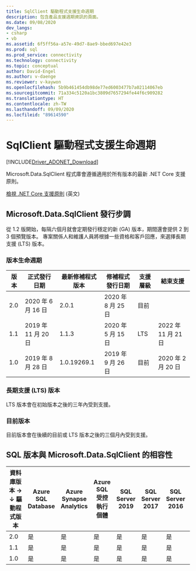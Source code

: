 ```yaml
---
title: SqlClient 驅動程式支援生命週期
description: 包含產品支援週期資訊的頁面。
ms.date: 09/08/2020
dev_langs:
- csharp
- vb
ms.assetid: 6f5ff56a-a57e-49d7-8ae9-bbed697e42e3
ms.prod: sql
ms.prod_service: connectivity
ms.technology: connectivity
ms.topic: conceptual
author: David-Engel
ms.author: v-daenge
ms.reviewer: v-kaywon
ms.openlocfilehash: 5b9b461454db98de77ed6003477b7a02114067eb
ms.sourcegitcommit: 71a334c5120a1bc3809d7657294fe44f6c909282
ms.translationtype: HT
ms.contentlocale: zh-TW
ms.lasthandoff: 09/09/2020
ms.locfileid: "89614590"
---
```

# <a name="sqlclient-driver-support-lifecycle"></a>SqlClient 驅動程式支援生命週期

[!INCLUDE[Driver_ADONET_Download](../../includes/driver_adonet_download.md)]

Microsoft.Data.SqlClient 程式庫會遵循適用於所有版本的最新 .NET Core 支援原則。

[檢視 .NET Core 支援原則](https://dotnet.microsoft.com/platform/support/policy/dotnet-core) \(英文\)

## <a name="microsoftdatasqlclient-release-cadence"></a>Microsoft.Data.SqlClient 發行步調

從 1.2 版開始，每隔六個月就會定期發行穩定的新 (GA) 版本，期間還會提供 2 到 3 個預覽版本。 專案關係人和維護人員將根據一些資格和客戶回應，來選擇長期支援 (LTS) 版本。

### <a name="release-life-cycles"></a>版本生命週期

| 版本 | 正式發行日期 | 最新修補程式版本 | 修補程式發行日期 | 支援層級  | 結束支援 |
| -- | -- | -- | -- | -- | -- |
| 2.0 | 2020 年 6 月 16 日 | 2.0.1 | 2020 年 8 月 25 日 | 目前 | |
| 1.1 | 2019 年 11 月 20 日 | 1.1.3 | 2020 年 5 月 15 日 | LTS | 2022 年 11 月 21 日 |
| 1.0 | 2019 年 8 月 28 日 | 1.0.19269.1 | 2019 年 9 月 26 日 | 目前 | 2020 年 2 月 20 日 |

### <a name="long-term-support-lts-releases"></a>長期支援 (LTS) 版本

LTS 版本會在初始版本之後的三年內受到支援。

### <a name="current-releases"></a>目前版本

目前版本會在後續的目前或 LTS 版本之後的三個月內受到支援。

## <a name="sql-version-compatibility-with-microsoftdatasqlclient"></a>SQL 版本與 Microsoft.Data.SqlClient 的相容性

|資料庫版本&nbsp;&#8594;<br />&#8595; 驅動程式版本|Azure SQL Database|Azure Synapse Analytics|Azure SQL 受控執行個體|SQL Server 2019|SQL Server 2017|SQL Server 2016|SQL Server 2014|SQL Server 2012|
|---|---|---|---|---|---|---|---|---|
|2.0|是|是|是|是|是|是|是|是|
|1.1|是|是|是|是|是|是|是|是|
|1.0|是|是|是|是|是|是|是|是|

